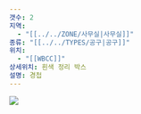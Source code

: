 ```yaml
---
갯수: 2
지역:
  - "[[../../ZONE/사무실|사무실]]"
종류: "[[../../TYPES/공구|공구]]"
위치:
  - "[[WBCC]]"
상세위치: 흰색 정리 박스
설명: 경첩
---
```


![](http://192.168.50.22/devices/240831_IMG_0015.jpg)

